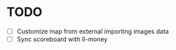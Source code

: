 # TODO

- [ ] Customize map from external importing images data
- [ ] Sync scoreboard with ll-money

